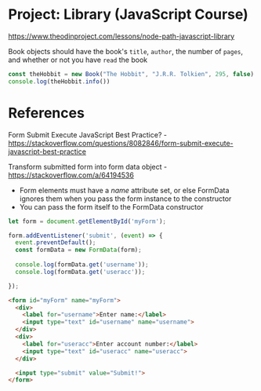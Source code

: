 # Project: Library (JavaScript Course)

https://www.theodinproject.com/lessons/node-path-javascript-library

Book objects should have the book's `title`, `author`, the number of `pages`, and whether or not you have `read` the book

```js
const theHobbit = new Book("The Hobbit", "J.R.R. Tolkien", 295, false)
console.log(theHobbit.info())
```

# References

Form Submit Execute JavaScript Best Practice? - https://stackoverflow.com/questions/8082846/form-submit-execute-javascript-best-practice

Transform submitted form into form data object - https://stackoverflow.com/a/64194536
- Form elements must have a *name* attribute set, or else FormData ignores them when you pass the form instance to the constructor
- You can pass the form itself to the FormData constructor
```js
let form = document.getElementById('myForm');

form.addEventListener('submit', (event) => {
  event.preventDefault();
  const formData = new FormData(form);
  
  console.log(formData.get('username'));
  console.log(formData.get('useracc'));

});
```

```html
<form id="myForm" name="myForm">
  <div>
    <label for="username">Enter name:</label>
    <input type="text" id="username" name="username">
  </div>
  <div>
    <label for="useracc">Enter account number:</label>
    <input type="text" id="useracc" name="useracc">
  </div>

  <input type="submit" value="Submit!">
</form>
```